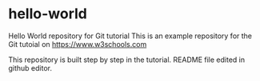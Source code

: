 # hello-world
Hello World repository for Git tutorial
This is an example repository for the Git tutoial on https://www.w3schools.com

This repository is built step by step in the tutorial.
README file edited in github editor.
